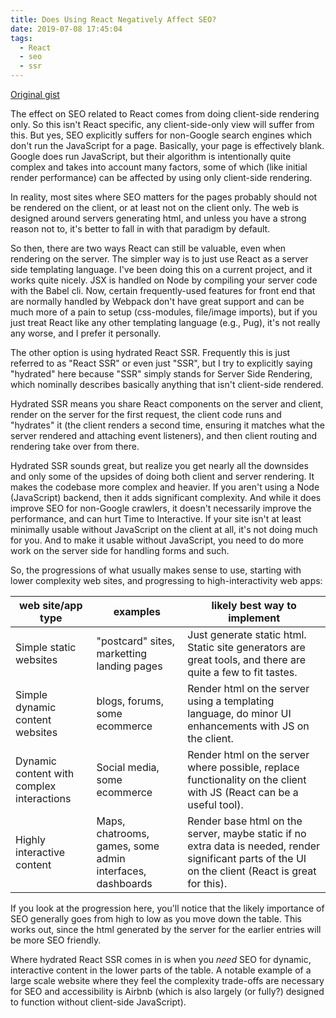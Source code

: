 ```yaml
---
title: Does Using React Negatively Affect SEO?
date: 2019-07-08 17:45:04
tags:
  - React
  - seo
  - ssr
---
```

[Original gist](https://gist.github.com/samsch/c97e955782e5a2eeb726cf44d450cd6f)

The effect on SEO related to React comes from doing client-side rendering only. So this isn't React specific, any client-side-only view will suffer from this. But yes, SEO explicitly suffers for non-Google search engines which don't run the JavaScript for a page. Basically, your page is effectively blank. Google does run JavaScript, but their algorithm is intentionally quite complex and takes into account many factors, some of which (like initial render performance) can be affected by using only client-side rendering.

In reality, most sites where SEO matters for the pages probably should not be rendered on the client, or at least not on the client only. The web is designed around servers generating html, and unless you have a strong reason not to, it's better to fall in with that paradigm by default.

So then, there are two ways React can still be valuable, even when rendering on the server. The simpler way is to just use React as a server side templating language. I've been doing this on a current project, and it works quite nicely. JSX is handled on Node by compiling your server code with the Babel cli. Now, certain frequently-used features for front end that are normally handled by Webpack don't have great support and can be much more of a pain to setup (css-modules, file/image imports), but if you just treat React like any other templating language (e.g., Pug), it's not really any worse, and I prefer it personally.

The other option is using hydrated React SSR. Frequently this is just referred to as "React SSR" or even just "SSR", but I try to explicitly saying "hydrated" here because "SSR" simply stands for Server Side Rendering, which nominally describes basically anything that isn't client-side rendered.

Hydrated SSR means you share React components on the server and client, render on the server for the first request, the client code runs and "hydrates" it (the client renders a second time, ensuring it matches what the server rendered and attaching event listeners), and then client routing and rendering take over from there.

Hydrated SSR sounds great, but realize you get nearly all the downsides and only some of the upsides of doing both client and server rendering. It makes the codebase more complex and heavier. If you aren't using a Node (JavaScript) backend, then it adds significant complexity. And while it does improve SEO for non-Google crawlers, it doesn't necessarily improve the performance, and can hurt Time to Interactive. If your site isn't at least minimally usable without JavaScript on the client at all, it's not doing much for you. And to make it usable without JavaScript, you need to do more work on the server side for handling forms and such.

So, the progressions of what usually makes sense to use, starting with lower complexity web sites, and progressing to high-interactivity web apps:

web site/app type | examples | likely best way to implement
--- | --- | ---
Simple static websites | "postcard" sites, marketting landing pages | Just generate static html. Static site generators are great tools, and there are quite a few to fit tastes.
Simple dynamic content websites | blogs, forums, some ecommerce | Render html on the server using a templating language, do minor UI enhancements with JS on the client.
Dynamic content with complex interactions | Social media, some ecommerce | Render html on the server where possible, replace functionality on the client with JS (React can be a useful tool).
Highly interactive content | Maps, chatrooms, games, some admin interfaces, dashboards | Render base html on the server, maybe static if no extra data is needed, render significant parts of the UI on the client (React is great for this).

If you look at the progression here, you'll notice that the likely importance of SEO generally goes from high to low as you move down the table. This works out, since the html generated by the server for the earlier entries will be more SEO friendly.

Where hydrated React SSR comes in is when you *need* SEO for dynamic, interactive content in the lower parts of the table. A notable example of a large scale website where they feel the complexity trade-offs are necessary for SEO and accessibility is Airbnb (which is also largely (or fully?) designed to function without client-side JavaScript).